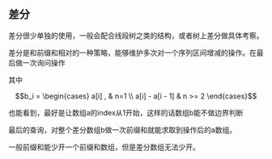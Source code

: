 ## 差分

差分很少单独的使用，一般会配合线段树之类的结构，或者树上差分做具体考察。

差分是和前缀和相对的一种策略，能够维护多次对一个序列区间增减的操作。在最后做一次询问操作

其中

$$b_i = \begin{cases} a[i] , & n=1  \\  a[i] - a[i - 1] & n >= 2  \end{cases}$$

也能看到，最好是让数组a的index从1开始，这样的话数组b能不做边界判断

最后的查询，对整个差分数组b做一次前缀和就能求取到操作后的a数组。

一般前缀和能少开一个前缀和数组，但是差分数组无法少开。
